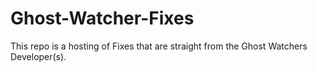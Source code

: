 # Ghost-Watcher-Fixes
This repo is a hosting of Fixes that are straight from the Ghost Watchers Developer(s).
